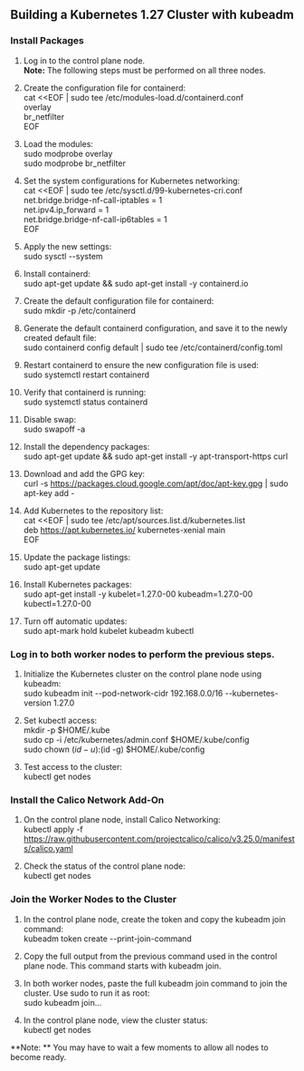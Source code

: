 ## Building a Kubernetes 1.27 Cluster with kubeadm   
   
### Install Packages   
   
1. Log in to the control plane node.   
**Note:** The following steps must be performed on all three nodes.   
   
2. Create the configuration file for containerd:   
cat <<EOF | sudo tee /etc/modules-load.d/containerd.conf   
overlay   
br_netfilter   
EOF  
   
3. Load the modules:   
sudo modprobe overlay   
sudo modprobe br_netfilter   
   
4. Set the system configurations for Kubernetes networking:   
cat <<EOF | sudo tee /etc/sysctl.d/99-kubernetes-cri.conf   
net.bridge.bridge-nf-call-iptables = 1   
net.ipv4.ip_forward = 1   
net.bridge.bridge-nf-call-ip6tables = 1   
EOF   
   
5. Apply the new settings:   
sudo sysctl --system   
   
6. Install containerd:   
sudo apt-get update && sudo apt-get install -y containerd.io   
   
7. Create the default configuration file for containerd:   
sudo mkdir -p /etc/containerd   
   
8. Generate the default containerd configuration, and save it to the newly created default file:   
sudo containerd config default | sudo tee /etc/containerd/config.toml   
   
9. Restart containerd to ensure the new configuration file is used:   
sudo systemctl restart containerd   
   
10. Verify that containerd is running:   
sudo systemctl status containerd   
   
11. Disable swap:   
sudo swapoff -a   
   
12. Install the dependency packages:   
sudo apt-get update && sudo apt-get install -y apt-transport-https curl   
   
14. Download and add the GPG key:   
curl -s https://packages.cloud.google.com/apt/doc/apt-key.gpg | sudo apt-key add -   
   
15. Add Kubernetes to the repository list:   
cat <<EOF | sudo tee /etc/apt/sources.list.d/kubernetes.list   
deb https://apt.kubernetes.io/ kubernetes-xenial main   
EOF   
   
16. Update the package listings:   
sudo apt-get update   
   
17. Install Kubernetes packages:   
sudo apt-get install -y kubelet=1.27.0-00 kubeadm=1.27.0-00 kubectl=1.27.0-00   
   
18. Turn off automatic updates:   
sudo apt-mark hold kubelet kubeadm kubectl   
   
### Log in to both worker nodes to perform the previous steps.   
   
1. Initialize the Kubernetes cluster on the control plane node using kubeadm:   
sudo kubeadm init --pod-network-cidr 192.168.0.0/16 --kubernetes-version 1.27.0   
   
2. Set kubectl access:   
mkdir -p $HOME/.kube   
sudo cp -i /etc/kubernetes/admin.conf $HOME/.kube/config   
sudo chown $(id -u):$(id -g) $HOME/.kube/config   
   
3. Test access to the cluster:   
kubectl get nodes   
   
### Install the Calico Network Add-On   
1. On the control plane node, install Calico Networking:   
kubectl apply -f https://raw.githubusercontent.com/projectcalico/calico/v3.25.0/manifests/calico.yaml   
   
2. Check the status of the control plane node:   
kubectl get nodes   
   
### Join the Worker Nodes to the Cluster   
1. In the control plane node, create the token and copy the kubeadm join command:   
kubeadm token create --print-join-command   
   
2. Copy the full output from the previous command used in the control plane node. This command starts with kubeadm join.   
   
3. In both worker nodes, paste the full kubeadm join command to join the cluster. Use sudo to run it as root:   
sudo kubeadm join...   
   
4. In the control plane node, view the cluster status:   
kubectl get nodes   
   
   
**Note: ** You may have to wait a few moments to allow all nodes to become ready.   
